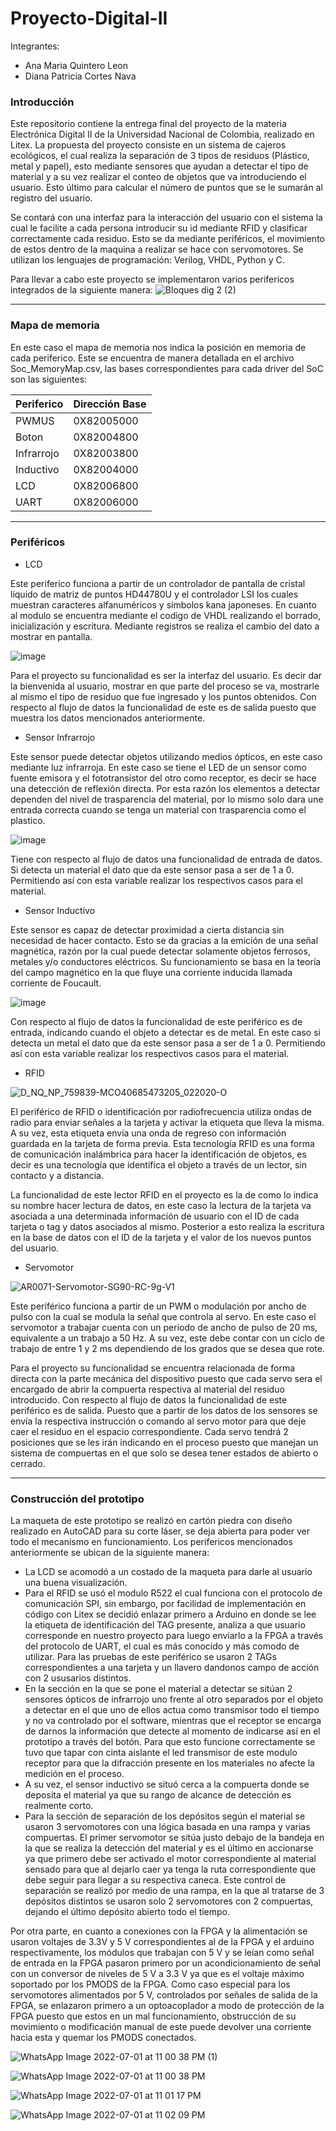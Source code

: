 # Proyecto-Digital-II

Integrantes:
- Ana Maria Quintero Leon
- Diana Patricia Cortes Nava


### Introducción

Este repositorio contiene la entrega final del proyecto de la materia Electrónica Digital II de la Universidad Nacional de Colombia, realizado en Litex. La propuesta del proyecto consiste en un sistema de cajeros ecológicos, el cual realiza la separación de 3 tipos de residuos (Plástico, metal y papel), esto mediante sensores que ayudan a detectar el tipo de material y a su vez realizar el conteo de objetos que va introduciendo el usuario. Esto último para calcular el número de puntos que se le sumarán al registro del usuario. 

Se contará con una interfaz para la interacción del usuario con el sistema la cual le facilite a cada persona introducir su id mediante RFID y clasificar correctamente cada residuo. Esto se da mediante periféricos, el movimiento de estos dentro de la maquina a realizar se hace con servomotores. Se utilizan los lenguajes de programación: Verilog, VHDL, Python y C.


Para llevar a cabo este proyecto se implementaron varios perifericos integrados de la siguiente manera:
![Bloques dig 2 (2)](https://user-images.githubusercontent.com/103794195/176984134-97b0900b-914f-47d8-8731-c13d29d31bee.png)

                
----
                    
                    
### Mapa de memoria

En este caso  el mapa de memoria nos indica la posición en memoria de cada periferico. Este se encuentra de manera detallada en el archivo Soc_MemoryMap.csv, las bases correspondientes para cada driver del SoC son las siguientes:
                    
Periferico  | Dirección Base
------------- | -------------
PWMUS  | 0X82005000
Boton | 0X82004800
Infrarrojo  | 0X82003800
Inductivo  | 0X82004000
LCD | 0X82006800
UART | 0X82006000

                
----
                    
                

### Periféricos


* LCD 

Este periferico funciona a partir de un controlador de pantalla de cristal líquido de matriz de puntos HD44780U y el controlador LSI los cuales muestran caracteres alfanuméricos y símbolos kana japoneses. En cuanto al modulo se encuentra mediante el codigo de VHDL realizando el borrado, inicialización y escritura. Mediante registros se realiza el cambio del dato a mostrar en pantalla.

![image](https://user-images.githubusercontent.com/103794209/176986696-c240bcd6-f906-4dda-813a-d0b4f6a1227e.png)


Para el proyecto su funcionalidad es ser la interfaz del usuario. Es decir dar la bienvenida al usuario, mostrar en que parte del proceso se va, mostrarle al mismo el tipo de residuo que fue ingresado y los puntos obtenidos. Con respecto al flujo de datos la funcionalidad de este es de salida puesto que muestra los datos mencionados anteriormente. 

* Sensor Infrarrojo

Este sensor puede detectar objetos utilizando medios ópticos, en este caso mediante luz infrarroja. En este caso se tiene el LED de un sensor como fuente emisora y el fototransistor del otro como receptor, es decir se hace una detección de reflexión directa. Por esta razón los elementos a detectar dependen del nivel de trasparencia del material, por lo mismo solo dara une entrada correcta cuando se tenga un material con trasparencia como el plastico. 

![image](https://user-images.githubusercontent.com/103794209/176986630-c8bde966-0066-499f-977b-cae0f649ebd4.png)

Tiene con respecto al flujo de datos una funcionalidad de entrada de datos. Si detecta un material el dato que da este sensor pasa a ser de 1 a 0. Permitiendo así con esta variable realizar los respectivos casos para el material.


* Sensor Inductivo               

Este sensor es capaz de detectar proximidad a cierta distancia sin necesidad de hacer contacto. Esto se da gracias a la emición de una señal magnética, razón por la cual puede detectar solamente objetos ferrosos, metales y/o conductores eléctricos. Su funcionamiento se basa en la teoría del campo magnético en la que fluye una corriente inducida llamada corriente de Foucault.

![image](https://user-images.githubusercontent.com/103794209/176986673-e7cca09d-4a39-4a98-8807-d1018a34385e.png)

Con respecto al flujo de datos la funcionalidad de este periférico es de entrada, indicando cuando el objeto a detectar es de metal. En este caso si detecta un metal el dato que da este sensor pasa a ser de 1 a 0. Permitiendo así con esta variable realizar los respectivos casos para el material.

* RFID 

![D_NQ_NP_759839-MCO40685473205_022020-O](https://user-images.githubusercontent.com/103794195/176986504-85c04533-c2a3-48bc-b6a2-8699f7493087.jpg)


El periférico de RFID o identificación por radiofrecuencia utiliza ondas de radio para enviar señales a la tarjeta y  activar la etiqueta que lleva la misma. A su vez, esta etiqueta envía una onda de regreso con información guardada en la tarjeta de forma previa. Esta tecnología RFID es una forma de comunicación inalámbrica para hacer la identificación de objetos, es decir es una tecnología que identifica el objeto a través de un lector, sin contacto y a distancia.

La funcionalidad de este lector RFID en el proyecto es la de como lo indica su nombre hacer lectura de datos, en este caso la lectura de la tarjeta va asociada a una determinada información de usuario con el ID de cada tarjeta o tag y datos asociados al mismo. Posterior a esto realiza la escritura en la base de datos con el ID de la tarjeta y el valor de los nuevos puntos del usuario.

* Servomotor

![AR0071-Servomotor-SG90-RC-9g-V1](https://user-images.githubusercontent.com/103794195/176986500-dbacf1b8-e9f7-4ef1-abd7-5c2afccb6a98.jpg)

Este periférico funciona a partir de un PWM o modulación por ancho de pulso con la cual se modula la señal que controla al servo. En este caso el servomotor a trabajar cuenta con un periodo de ancho de pulso de 20 ms, equivalente a un trabajo a 50 Hz. A su vez, este debe contar con un ciclo de trabajo de entre 1 y 2 ms dependiendo de  los grados que se desea que rote. 

Para el proyecto su funcionalidad se encuentra relacionada de forma directa con la parte mecánica del dispositivo puesto que cada servo sera el encargado de abrir la compuerta respectiva al material del residuo introducido. Con respecto al flujo de datos la funcionalidad de este periférico es de salida. Puesto que a partir de los datos de los sensores se envía la respectiva instrucción o comando al servo motor para que deje caer el residuo en el espacio correspondiente. Cada servo tendrá 2 posiciones que se les irán indicando en el proceso puesto que manejan un sistema de compuertas en el que solo se desea tener estados de abierto o cerrado.

                
----
                    

### Construcción del prototipo

La maqueta de este prototipo se realizó en cartón piedra con diseño realizado en AutoCAD para su corte láser, se deja abierta para poder ver todo el mecanismo en funcionamiento. Los perifericos mencionados anteriormente se ubican de la siguiente manera:

* La LCD se acomodó a un costado de la maqueta para darle al usuario una buena visualización.
* Para el RFID se usó el modulo R522 el cual funciona con el protocolo de comunicación SPI, sin embargo, por facilidad de implementación en código con Litex se decidió enlazar primero a Arduino en donde se lee la etiqueta de identificación del TAG presente, analiza a que usuario corresponde en nuestro proyecto para luego enviarlo a la FPGA a través del protocolo de UART, el cual es más conocido y más comodo de utilizar. Para las pruebas de este periférico se usaron 2 TAGs correspondientes a una tarjeta y un llavero dandonos campo de acción con 2 ususarios distintos.
* En la sección en la que se pone el material a detectar se sitúan 2 sensores ópticos de infrarrojo uno frente al otro separados por el objeto a detectar en el que uno de ellos actua como transmisor todo el tiempo y no va controlado por el software, mientras que el receptor se encarga de darnos la información que detecte al momento de indicarse así en el prototipo a través del botón. Para que esto funcione correctamente se tuvo que tapar con cinta aislante el led transmisor de este modulo receptor para que la difracción presente en los materiales no afecte la medición en el proceso.
* A su vez, el sensor inductivo se situó cerca a la compuerta donde se deposita el material ya que su rango de alcance de detección es realmente corto.
* Para la sección de separación de los depósitos según el material se usaron 3 servomotores con una lógica basada en una rampa y varias compuertas. El primer servomotor se sitúa justo debajo de la bandeja en la que se realiza la detección del material y es el último en accionarse ya que primero debe ser activado el motor correspondiente al material sensado para que al dejarlo caer ya tenga la ruta correspondiente que debe seguir para llegar a su respectiva caneca. Este control de separación se realizó por medio de una rampa, en la que al tratarse de 3 depósitos distintos se usaron solo 2 servomotores con 2 compuertas, dejando el último depósito abierto todo el tiempo.

Por otra parte, en cuanto a conexiones con la FPGA y la alimentación se usaron voltajes de 3.3V y 5 V correspondientes al de la FPGA y el arduino respectivamente, los módulos que trabajan con 5 V y se leían como señal de entrada en la FPGA pasaron primero por un acondicionamiento de señal con un conversor de niveles de 5 V a 3.3 V ya que es el voltaje máximo soportado por los PMODS de la FPGA. Como caso especial para los servomotores alimentados por 5 V, controlados por señales de salida de la FPGA, se enlazaron primero a un optoacoplador a modo de protección de la FPGA puesto que estos en un mal funcionamiento, obstrucción de su movimiento o modificación manual de este puede devolver una corriente hacia esta y quemar los PMODS conectados.

![WhatsApp Image 2022-07-01 at 11 00 38 PM (1)](https://user-images.githubusercontent.com/103794195/176986524-b513bc61-34ec-4a98-965b-5be084717050.jpeg)

![WhatsApp Image 2022-07-01 at 11 00 38 PM](https://user-images.githubusercontent.com/103794195/176986536-93ec6eed-8466-4991-b219-5af496886ea7.jpeg)

![WhatsApp Image 2022-07-01 at 11 01 17 PM](https://user-images.githubusercontent.com/103794195/176986540-cbf934c7-3f4d-408f-a7f3-5151518e8e4b.jpeg)

![WhatsApp Image 2022-07-01 at 11 02 09 PM](https://user-images.githubusercontent.com/103794195/176986544-66d91bbc-ecc6-4c09-ad04-b666e011ffc7.jpeg)

